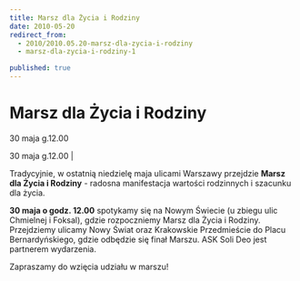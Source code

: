 ```yaml
---
title: Marsz dla Życia i Rodziny
date: 2010-05-20
redirect_from: 
  - 2010/2010.05.20-marsz-dla-zycia-i-rodziny
  - marsz-dla-zycia-i-rodziny-1

published: true
---
```




# Marsz dla Życia i Rodziny

<time>30 maja g.12.00</time>

30 maja g.12.00 | 
&nbsp;

Tradycyjnie, w ostatnią niedzielę maja ulicami Warszawy przejdzie **Marsz dla Życia i Rodziny** - radosna manifestacja wartości rodzinnych i szacunku dla życia.

**30 maja o godz. 12.00** spotykamy się na Nowym Świecie (u zbiegu ulic Chmielnej i Foksal), gdzie rozpoczniemy Marsz dla Życia i Rodziny. Przejdziemy ulicamy Nowy Świat oraz Krakowskie Przedmieście do Placu Bernardyńskiego, gdzie odbędzie się finał Marszu.
ASK Soli Deo jest partnerem wydarzenia.

Zapraszamy do wzięcia udziału w marszu!



<!--{{json:{"created_date":"2010-05-20 11:57:41","publish_down":"0000-00-00 00:00:00","id":"933"}}}-->